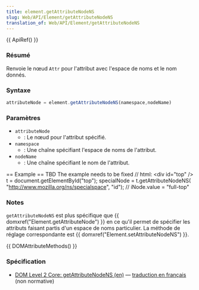 ```yaml
---
title: element.getAttributeNodeNS
slug: Web/API/Element/getAttributeNodeNS
translation_of: Web/API/Element/getAttributeNodeNS
---
```


{{ ApiRef() }}

### Résumé

Renvoie le nœud `Attr` pour l'attribut avec l'espace de noms et le nom donnés.

### Syntaxe

```js
attributeNode = element.getAttributeNodeNS(namespace,nodeName)
```

### Paramètres

- `attributeNode`
  - : Le nœud pour l'attribut spécifié.
- `namespace`
  - : Une chaîne spécifiant l'espace de noms de l'attribut.
- `nodeName`
  - : Une chaîne spécifiant le nom de l'attribut.

\== Example == TBD The example needs to be fixed // html: \<div id="top" /> t = document.getElementById("top"); specialNode = t.getAttributeNodeNS( "<http://www.mozilla.org/ns/specialspace>", "id"); // iNode.value = "full-top"

### Notes

`getAttributeNodeNS` est plus spécifique que {{ domxref("Element.getAttributeNode") }} en ce qu'il permet de spécifier les attributs faisant partis d'un espace de noms particulier. La méthode de réglage correspondante est {{ domxref("Element.setAttributeNodeNS") }}.

{{ DOMAttributeMethods() }}

### Spécification

- [DOM Level 2 Core: getAttributeNodeNS (en)](http://www.w3.org/TR/DOM-Level-2-Core/core.html#ID-ElGetAtNodeNS) — [traduction en français](http://www.yoyodesign.org/doc/w3c/dom2-core/core.html#ID-ElGetAtNodeNS) (non normative)
